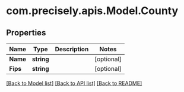 
# com.precisely.apis.Model.County

## Properties

Name | Type | Description | Notes
------------ | ------------- | ------------- | -------------
**Name** | **string** |  | [optional] 
**Fips** | **string** |  | [optional] 

[[Back to Model list]](../README.md#documentation-for-models)
[[Back to API list]](../README.md#documentation-for-api-endpoints)
[[Back to README]](../README.md)

